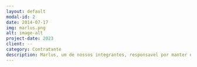 ```yaml
---
layout: default
modal-id: 2
date: 2014-07-17
img: marlus.png
alt: image-alt
project-date: 2023
client: --
category: Contratante 
description: Marlus, um de nossos integrantes, responsavel por manter e contratar parcerias de empresas, eventos e games para o programa. Nam.
---
```

